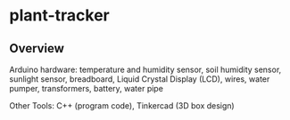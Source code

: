 # plant-tracker
<h2>Overview</h2>
<p>Arduino hardware: temperature and humidity sensor, soil humidity sensor, sunlight sensor, breadboard, Liquid Crystal Display (LCD), wires, water pumper, transformers, battery, water pipe</p>
<p>Other Tools: C++ (program code), Tinkercad (3D box design)</p>
